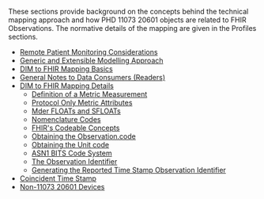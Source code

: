 
These sections provide background on the concepts behind the technical mapping approach and how PHD 11073 20601 objects are related to FHIR Observations. The normative details of the mapping are given in the Profiles sections.

<!-- https://stackoverflow.com/questions/27977078/how-do-i-reference-the-root-directory-of-my-site-and-why-wont-jekyll-render-so -->

 - [Remote Patient Monitoring Considerations](RemotePatientMonitoringConsiderations.html)
 - [Generic and Extensible Modelling Approach](GenericModel.html)
 - [DIM to FHIR Mapping Basics](DIMtoFHIRMapping.html)
 - [General Notes to Data Consumers (Readers)](GeneralNotestoConsumers.html)
 - [DIM to FHIR Mapping Details](DIMtoFHIRMappingDetails.html)
   - [Definition of a Metric Measurement](DefinitionMetricMsmt.html)
   - [Protocol Only Metric Attributes](MetricAttributesofNoInterest.html)
   - [Mder FLOATs and SFLOATs](MderFLOATsandSFLOATs.html)
   - [Nomenclature Codes](Nomenclaturecodes.html)
   - [FHIR's Codeable Concepts](CodeableConcepts.html)
   - [Obtaining the Observation.code](ObtainObservationCode.html)
   - [Obtaining the Unit code](ObtainUnitCode.html)
   - [ASN1 BITS Code System](ASN1BITsCodeSystem.html)
   - [The Observation Identifier](ObservationIdentifier.html)
   - [Generating the Reported Time Stamp Observation Identifier](GeneratingtheReportedTimeStampIdentifier.html)
 - [Coincident Time Stamp](CoincidentTimeStamp.html) 
 - [Non-11073 20601 Devices](Non1107320601Devices.html)
